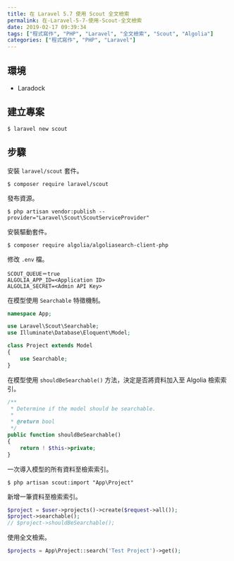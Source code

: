 ```yaml
---
title: 在 Laravel 5.7 使用 Scout 全文檢索
permalink: 在-Laravel-5-7-使用-Scout-全文檢索
date: 2019-02-17 09:39:34
tags: ["程式寫作", "PHP", "Laravel", "全文檢索", "Scout", "Algolia"]
categories: ["程式寫作", "PHP", "Laravel"]
---
```


## 環境
- Laradock

## 建立專案
```
$ laravel new scout
```

## 步驟
安裝 `laravel/scout` 套件。
```
$ composer require laravel/scout
```

發布資源。
```
$ php artisan vendor:publish --provider="Laravel\Scout\ScoutServiceProvider"
```

安裝驅動套件。
```
$ composer require algolia/algoliasearch-client-php
```

修改 `.env` 檔。
```
SCOUT_QUEUE＝true
ALGOLIA_APP_ID=<Application ID>
ALGOLIA_SECRET=<Admin API Key>
```

在模型使用 `Searchable` 特徵機制。
```PHP
namespace App;

use Laravel\Scout\Searchable;
use Illuminate\Database\Eloquent\Model;

class Project extends Model
{
    use Searchable;
}
```

在模型使用 `shouldBeSearchable()` 方法，決定是否將資料加入至 Algolia 檢索索引。
```PHP
/**
 * Determine if the model should be searchable.
 *
 * @return bool
 */
public function shouldBeSearchable()
{
    return ! $this->private;
}
```

一次導入模型的所有資料至檢索索引。
```
$ php artisan scout:import "App\Project"
```

新增一筆資料至檢索索引。
```PHP
$project = $user->projects()->create($request->all());
$project->searchable();
// $project->shouldBeSearchable();
```

使用全文檢索。
```PHP
$projects = App\Project::search('Test Project')->get();
```
